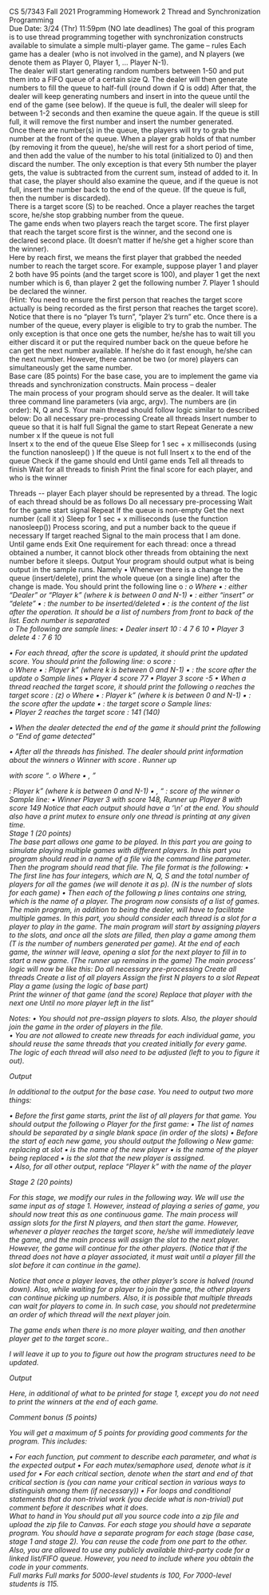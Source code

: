 CS 5/7343 Fall 2021 
Programming Homework 2 
Thread and Synchronization Programming  
Due Date: 3/24 (Thr) 11:59pm (NO late deadlines) 
The goal of this program is to use thread programming together with synchronization constructs 
available to simulate a simple multi-player game. 
The game – rules 
Each game has a dealer (who is not involved in the game), and N players (we denote them as Player 0, 
Player 1, ... Player N-1).  
The dealer will start generating random numbers between 1-50 and put them into a FIFO queue of a 
certain size Q.  The dealer will then generate numbers to fill the queue to half-full (round down if Q is 
odd) 
After that, the dealer will keep generating numbers and insert in into the queue until the end of the 
game (see below). If the queue is full, the dealer will sleep for between 1-2 seconds and then examine 
the queue again. If the queue is still full, it will remove the first number and insert the number 
generated.  
Once there are number(s) in the queue, the players will try to grab the number at the front of the 
queue. When a player grab holds of that number (by removing it from the queue), he/she will rest for a 
short period of time, and then add the value of the number to his total (initialized to 0) and then discard 
the number. The only exception is that every 5th number the player gets, the value is subtracted from 
the current sum, instead of added to it. In that case, the player should also examine the queue, and if 
the queue is not full, insert the number back to the end of the queue. (If the queue is full, then the 
number is discarded).  
There is a target score (S) to be reached. Once a player reaches the target score, he/she stop grabbing 
number from the queue.  
The game ends when two players reach the target score. The first player that reach the target score first 
is the winner, and the second one is declared second place. (It doesn’t matter if he/she get a higher 
score than the winner).  
Here by reach first, we means the first player that grabbed the needed number to reach the target 
score. For example, suppose player 1 and player 2 both have 95 points (and the target score is 100), and 
player 1 get the next number which is 6, than player 2 get the following number 7. Player 1 should be 
declared the winner.  
(Hint: You need to ensure the first person that reaches the target score actually is being recorded as the 
first person that reaches the target score).  
Notice that there is no “player 1’s turn”, “player 2’s turn” etc. Once there is a number of the queue, 
every player is eligible to try to grab the number. The only exception is that once one gets the number, 
he/she has to wait till you either discard it or put the required number back on the queue before he can 
get the next number available. If he/she do it fast enough, he/she can the next number. However, there 
cannot be two (or more) players can simultaneously get the same number.  
Base care (85 points) 
For the base case, you are to implement the game via threads and synchronization constructs. 
Main process – dealer  
The main process of your program should serve as the dealer. It will take three command line 
parameters (via argc, argv). The numbers are (in order): N, Q and S. Your main thread should follow logic 
similar to described below: 
 Do all necessary pre-processing 
 Create all threads 
 Insert number to queue so that it is half full 
 Signal the game to start 
 Repeat 
  Generate a new number x 
              If the queue is not full  
  Insert x to the end of the queue 
 Else 
  Sleep for 1 sec + x milliseconds (using the function nanosleep() ) 
   If the queue is not full 
         Insert x to the end of the queue 
  Check if the game should end 
 Until game ends 
 Tell all threads to finish 
 Wait for all threads to finish 
 Print the final score for each player, and who is the winner 
 
Threads -- player 
Each player should be represented by a thread. The logic of each thread should be as follows 
 Do all necessary pre-processing 
 Wait for the game start signal 
 Repeat 
  If the queue is non-empty 
   Get the next number (call it x) 
   Sleep for 1 sec + x milliseconds (use the function nanosleep()) 
   Process scoring, and put a number back to the queue if necessary 
  If target reached 
      Signal to the main process that I am done.  
 Until game ends 
 Exit 
One requirement for each thread: once a thread obtained a number, it cannot block other threads from 
obtaining the next number before it sleeps. 
Output 
Your program should output what is being output in the sample runs. Namely 
• Whenever there is a change to the queue (insert/delete), print the whole queue (on a single 
line) after the change is made. You should print the following line 
o <x> <i> <y> : <list> 
o Where 
▪ <x> : either “Dealer” or “Player k” (where k is between 0 and N-1) 
▪ <i> : either “insert” or “delete” 
▪ <y> : the number to be inserted/deleted 
▪ <list> : is the content of the list after the operation. It should be a list of 
numbers from front to back of the list. Each number is separated  
o The following are sample lines: 
▪ Dealer insert 10 : 4 7 6 10 
▪ Player 3 delete 4 : 7 6 10 
 
• For each thread, after the score is updated, it should print the updated score. You should print 
the following line: 
o <x> score : <y>  
o Where 
▪ <x> : Player k” (where k is between 0 and N-1) 
▪ <y> : the score after the update 
o Sample lines 
▪ Player 4 score 77 
▪ Player 3 score -5 
• When a thread reached the target score, it should print the following 
o <x> reaches the target score : <y> (z) 
o Where 
▪ <x> : Player k” (where k is between 0 and N-1) 
▪ <y> : the score after the update 
▪ <z> : the target score 
o Sample lines:  
▪ Player 2 reaches the target score : 141 (140) 
 
• When the dealer detected the end of the game it should print the following 
o “End of game detected” 
 
• After all the threads has finished. The dealer should print information about the winners 
o Winner <x> with score <y>. Runner up <p> with score <q>. 
o Where 
▪ <x> , <p> : Player k” (where k is between 0 and N-1) 
▪ <y>,  <q> : score of the winner 
o Sample line: 
▪ Winner Player 3 with score 148, Runner up Player 8 with score 149 
Notice that each output should have a ‘\n’ at the end. 
You should also have a print mutex to ensure only one thread is printing at any given time.  
Stage 1 (20 points)  
The base part allows one game to be played. In this part you are going to simulate playing multiple 
games with different players. 
In this part you program should read in a name of a file via the command line parameter. Then the 
program should read that file. The file format is the following: 
• The first line has four integers, which are N, Q, S  and the total number of players for all the 
games (we will denote it as p). (N is the number of slots for each game) 
• Then each of the following p lines contains one string, which is the name of a player. 
The program now consists of a list of games. The main program, in addition to being the dealer, will 
have to facilitate multiple games. 
In this part, you should consider each thread is a slot for a player to play in the game. The main program 
will start by assigning players to the slots, and once all the slots are filled, then play a game among them 
(T is the number of numbers generated per game). At the end of each game, the winner will leave, 
opening a slot for the next player to fill in to start a new game.  (The runner up remains in the game) 
The main process’ logic will now be like this: 
Do all necessary pre-processing 
 Create all threads 
 Create a list of all players 
 Assign the first N players to a slot 
 Repeat 
  Play a game (using the logic of base part)  
  Print the winner of that game (and the score) 
  Replace that player with the next one 
 Until no more player left in the list 
 
Notes: 
• You should not pre-assign players to slots. Also, the player should join the game in the order of 
players in the file.  
• You are not allowed to create new threads for each individual game, you should reuse the 
same threads that you created initially for every game.  
The logic of each thread will also need to be adjusted (left to you to figure it out).   
 
Output 
 
In additional to the output for the base case. You need to output two more things: 
 
• Before the first game starts, print the list of all players for that game. You should output the 
following 
o Player for the first game: <list of names> 
▪ The list of names should be separated by a single blank space (in order of the 
slots) 
• Before the start of each new game, you should output the following 
o New game: <x> replacing <y> at slot <z> 
▪ <x> is the name of the new player 
▪ <y> is the name of the player being replaced 
▪ <z> is the slot that the new player is assigned.  
• Also, for all other output, replace “Player k” with the name of the player 
 
Stage 2 (20 points) 
 
For this stage, we modify our rules in the following way.  We will use the same input as of stage 1. 
However, instead of playing a series of game, you should now treat this as one continuous game. 
The main process will assign slots for the first N players, and then start the game. However, whenever a 
player reaches the target score, he/she will immediately leave the game, and the main process will 
assign the slot to the next player. However, the game will continue for the other players. (Notice that if 
the thread does not have a player associated, it must wait until a player fill the slot before it can 
continue in the game).  
 
Notice that once a player leaves, the other player’s score is halved (round down). Also, while waiting for 
a player to join the game, the other players can continue picking up numbers. Also, it is possible that 
multiple threads can wait for players to come in. In such case, you should not predetermine an order of 
which thread will the next player join.  
 
The game ends when there is no more player waiting, and then another player get to the target score..   
 
I will leave it up to you to figure out how the program structures need to be updated.  
 
Output 
 
Here, in additional of what to be printed for stage 1, except you do not need to print the winners at the 
end of each game.  
 
Comment bonus (5 points)  
 
You will get a maximum of 5 points for providing good comments for the program. This includes: 
 
• For each function, put comment to describe each parameter, and what is the expected output 
• For each mutex/semaphore used, denote what is it used for 
• For each critical section, denote when the start and end of that critical section is (you can name 
your critical section in various ways to distinguish among them (if necessary)) 
• For loops and conditional statements that do non-trivial work (you decide what is non-trivial) 
put comment before it describes what it does.  
What to hand in 
You should put all you source code into a zip file and upload the zip file to Canvas. For each stage you 
should have a separate program. You should have a separate program for each stage (base case, stage 1 
and stage 2). You can reuse the code from one part to the other. 
Also, you are allowed to use any publicly available third-party code for a linked list/FIFO queue. 
However, you need to include where you obtain the code in your comments.   
Full marks 
Full marks for 5000-level students is 100, For 7000-level students is 115. 
 
 
  
